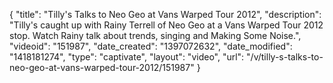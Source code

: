 {
    "title": "Tilly's Talks to Neo Geo at Vans Warped Tour 2012",
    "description": "Tilly's caught up with Rainy Terrell of Neo Geo at a Vans Warped Tour 2012 stop. Watch Rainy talk about trends, singing and Making Some Noise.",
    "videoid": "151987",
    "date_created": "1397072632",
    "date_modified": "1418181274",
    "type": "captivate",
    "layout": "video",
    "url": "\/v\/tilly-s-talks-to-neo-geo-at-vans-warped-tour-2012\/151987"
}